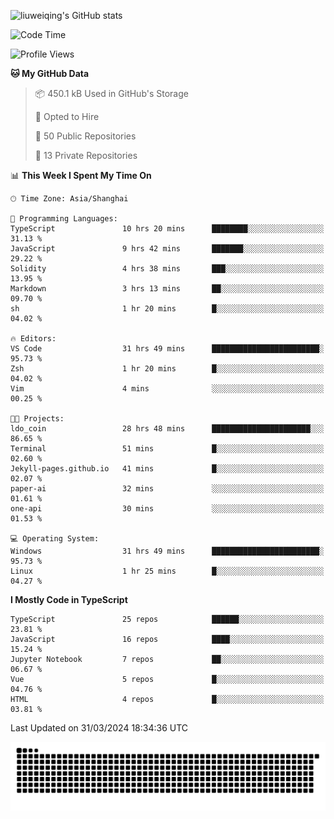 ![liuweiqing's GitHub stats](https://github-readme-stats.vercel.app/api?username=14790897&show_icons=true&locale=cn&include_all_commits=true&count_private=true)

<!--START_SECTION:waka-->
![Code Time](http://img.shields.io/badge/Code%20Time-921%20hrs%2010%20mins-blue)

![Profile Views](http://img.shields.io/badge/Profile%20Views-28-blue)

**🐱 My GitHub Data** 

> 📦 450.1 kB Used in GitHub's Storage 
 > 
> 💼 Opted to Hire
 > 
> 📜 50 Public Repositories 
 > 
> 🔑 13 Private Repositories 
 > 
📊 **This Week I Spent My Time On** 

```text
🕑︎ Time Zone: Asia/Shanghai

💬 Programming Languages: 
TypeScript               10 hrs 20 mins      ████████░░░░░░░░░░░░░░░░░   31.13 % 
JavaScript               9 hrs 42 mins       ███████░░░░░░░░░░░░░░░░░░   29.22 % 
Solidity                 4 hrs 38 mins       ███░░░░░░░░░░░░░░░░░░░░░░   13.95 % 
Markdown                 3 hrs 13 mins       ██░░░░░░░░░░░░░░░░░░░░░░░   09.70 % 
sh                       1 hr 20 mins        █░░░░░░░░░░░░░░░░░░░░░░░░   04.02 % 

🔥 Editors: 
VS Code                  31 hrs 49 mins      ████████████████████████░   95.73 % 
Zsh                      1 hr 20 mins        █░░░░░░░░░░░░░░░░░░░░░░░░   04.02 % 
Vim                      4 mins              ░░░░░░░░░░░░░░░░░░░░░░░░░   00.25 % 

🐱‍💻 Projects: 
ldo_coin                 28 hrs 48 mins      ██████████████████████░░░   86.65 % 
Terminal                 51 mins             █░░░░░░░░░░░░░░░░░░░░░░░░   02.60 % 
Jekyll-pages.github.io   41 mins             █░░░░░░░░░░░░░░░░░░░░░░░░   02.07 % 
paper-ai                 32 mins             ░░░░░░░░░░░░░░░░░░░░░░░░░   01.61 % 
one-api                  30 mins             ░░░░░░░░░░░░░░░░░░░░░░░░░   01.53 % 

💻 Operating System: 
Windows                  31 hrs 49 mins      ████████████████████████░   95.73 % 
Linux                    1 hr 25 mins        █░░░░░░░░░░░░░░░░░░░░░░░░   04.27 % 
```

**I Mostly Code in TypeScript** 

```text
TypeScript               25 repos            ██████░░░░░░░░░░░░░░░░░░░   23.81 % 
JavaScript               16 repos            ████░░░░░░░░░░░░░░░░░░░░░   15.24 % 
Jupyter Notebook         7 repos             ██░░░░░░░░░░░░░░░░░░░░░░░   06.67 % 
Vue                      5 repos             █░░░░░░░░░░░░░░░░░░░░░░░░   04.76 % 
HTML                     4 repos             █░░░░░░░░░░░░░░░░░░░░░░░░   03.81 % 
```




 Last Updated on 31/03/2024 18:34:36 UTC
<!--END_SECTION:waka-->

<picture>
  <source media="(prefers-color-scheme: dark)" srcset="https://raw.githubusercontent.com/14790897/14790897/output/github-contribution-grid-snake-dark.svg" />
  <source media="(prefers-color-scheme: light)" srcset="https://raw.githubusercontent.com/14790897/14790897/output/github-contribution-grid-snake.svg" />
  <img alt="github-snake" src="https://raw.githubusercontent.com/14790897/14790897/output/github-contribution-grid-snake.svg" />
</picture>
